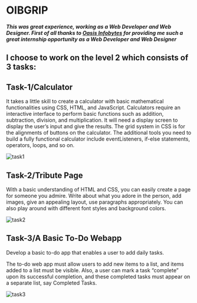 # OIBGRIP

***This was great experience, working as a Web Developer and Web Designer. First of all thanks to [Oasis Infobytes](https://oasisinfobyte.com) for providing me such a great internship opportunity as a Web Developer and Web Designer***

## I choose to work on the level 2 which consists of 3 tasks:

## <a> Task-1/Calculator </a>

It takes a little skill to create a calculator with basic mathematical functionalities using CSS, HTML, and JavaScript. Calculators require an interactive interface to perform basic functions such as addition, subtraction, division, and multiplication. It will need a  display screen to display the user’s input and give the results. The grid system in CSS is for the alignments of buttons on the calculator. The additional tools you need to build a fully functional calculator include eventListeners, if-else statements, operators, loops, and so on. 

![task1](https://media.discordapp.net/attachments/722342169352077332/1003373783693918262/unknown.png?width=1244&height=586)

## <a>Task-2/Tribute Page </a>

With a basic understanding of HTML and CSS, you can easily create a page for someone you admire. Write about what you adore in the person, add images, give an appealing layout, use paragraphs appropriately. You can also play around with different font styles and background colors.

![task2](https://media.discordapp.net/attachments/722342169352077332/1003372457664708678/unknown.png?width=1251&height=586)

## <a> Task-3/A Basic To-Do Webapp </a>

Develop a basic to-do app that enables a user to add daily tasks.

The to-do web app must allow users to add new items to a list, and items added to a list must be visible. Also, a user can mark a task “complete” upon its successful completion, and these completed tasks must appear on a separate list, say Completed Tasks.

![task3](https://media.discordapp.net/attachments/722342169352077332/1003373831089565736/unknown.png?width=1258&height=586)
